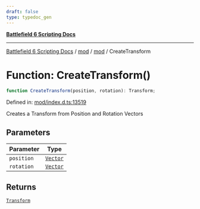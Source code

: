 ```yaml
---
draft: false
type: typedoc_gen
---
```


[**Battlefield 6 Scripting Docs**](../../../_index.md)

***

[Battlefield 6 Scripting Docs](../../../_index.md) / [mod](../../_index.md) / [mod](../_index.md) / CreateTransform

# Function: CreateTransform()

```ts
function CreateTransform(position, rotation): Transform;
```

Defined in: [mod/index.d.ts:13519](https://github.com/battlefield-portal-community/portal-docs/blob/6d87e21c5922a3efb03c634dbe98e5fe6e797672/generators/santiago/mod/index.d.ts#L13519)

Creates a Transform from Position and Rotation Vectors

## Parameters

| Parameter | Type |
| ------ | ------ |
| `position` | [`Vector`](../Vector/_index.md) |
| `rotation` | [`Vector`](../Vector/_index.md) |

## Returns

[`Transform`](../Transform/_index.md)
